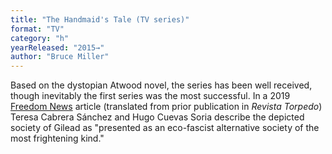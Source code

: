 ```yaml
---
title: "The Handmaid's Tale (TV series)"
format: "TV"
category: "h"
yearReleased: "2015→"
author: "Bruce Miller"
---
```

Based on the dystopian Atwood novel, the series has been well received, though inevitably the first series was the most successful. In a 2019 <a href="https://freedomnews.org.uk/cinema-and-ideology-dystopia-at-the-end-of-capitalism/">Freedom News</a> article (translated from prior publication in <em>Revista Torpedo</em>) Teresa Cabrera Sánchez and Hugo Cuevas Soria describe the depicted society of Gilead as "presented as an eco-fascist alternative society of the most frightening kind."
